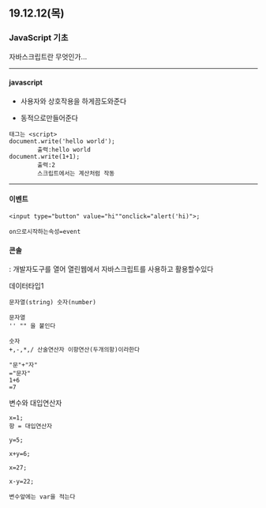 ## 19.12.12(목)

### JavaScript 기초

자바스크립트란 무엇인가...

----------------------

#### javascript

+ 사용자와 상호작용을 하게끔도와준다

+ 동적으로만들어준다

~~~
태그는 <script>
document.write('hello world');
        출력:hello world
document.write(1+1);
        출력:2
        스크립트에서는 계산처럼 작동
~~~

----------------------------------

#### 이벤트
~~~
<input type="button" value="hi""onclick="alert('hi)">;

on으로시작하는속성=event
~~~

#### 콘솔

: 개발자도구를 열어 열린웹에서
자바스크립트를 사용하고 활용할수있다

데이터타입1
~~~
문자열(string) 숫자(number)

문자열
'' "" 을 붙인다

숫자
+,-,*,/ 산술연산자 이항연산(두개의항)이라한다

"문"+"자"
="문자"
1+6
=7
~~~

변수와 대입연산자

~~~
x=1; 
항 = 대입연산자

y=5;

x+y=6;

x=27;

x-y=22;

변수앞에는 var을 적는다
~~~